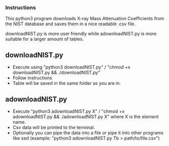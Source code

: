 ### Instructions
This python3 program downloads X-ray Mass Attenuation Coefficients from the NIST database and saves them in a nice readable .csv file.

downloadNIST.py is more user friendly while adownloadNIST.py is more suitable for a larger amount of tables.

## downloadNIST.py
- Execute using "python3 downloadNIST.py" / "chmod +x downloadNIST.py && ./downloadNIST.py"
- Follow instructions
- Table will be saved in the same folder as you are in.

## adownloadNIST.py
- Execute "python3 adownloadNIST.py X" / "chmod +x adownloadNIST.py && ./adownloadNIST.py X" where X is the element name.
- Csv data will be printed to the terminal.
- Optionally you can pipe the data into a file or pipe it into other programs like sed (example: "python3 adownloadNIST.py Tb > path/to/file.csv")
